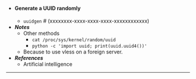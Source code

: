 - #### Generate a UUID randomly
    - `uuidgen` # (xxxxxxxx-xxxx-xxxx-xxxx-xxxxxxxxxxxx)
- ***Notes***
    - Other methods
        - `cat /proc/sys/kernel/random/uuid`
        - `python -c 'import uuid; print(uuid.uuid4())'`
    - Because to use vless on a foreign server.
- ***References***
    - Artificial intelligence
- ---
